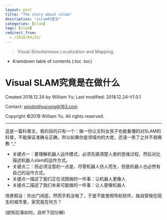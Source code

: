 ```yaml
---
layout: post
title: "The story about vslam"
description: "vslam科普文"
categories: [slam]
tags: [slam]
redirect_from:
  - /2018/04/25/
---
```


> Visual Simultaneous Localization and Mapping.

* Kramdown table of contents
{:toc .toc}
# Visual SLAM究竟是在做什么 

Created 2018.12.24 by William Yu; Last modified: 2018.12.24-V1.0.1

Contact: [windmillyucong@163.com](mailto:windmillyucong@163.com)

Copyright ©2018 William Yu. All rights reserved.

----

这是一篇科普文，我的目的只有一个：做一份让文科女孩子也能看懂的对SLAM的科普，不能保证准确与正确，所以如果你是领域内的大佬，还请一笑了之并不吝赐教  ^_^

- 关键点一：要理解机器人运作模式，必须先搞清楚人类的思维过程，然后对比描述机器人slam的运作方式。
- 关键点二：但必须注意的一点是，尽管机器人仿人而生，但是机器人也必然有自己的运作方式。
- 关键点一描述了我们正在试图做的一件事：让机器人更像人
- 关键点二描述了我们未来可能做的一件事：让人更像机器人

场景假设：你出门闲逛，然而手机没电了，于是不能使用导航软件，独自穿梭在陌生的城市里，家究竟在何方？

(欲知后事如何，且听下回分解)
